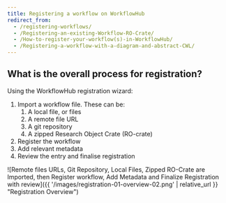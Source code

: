 ```yaml
---
title: Registering a workflow on WorkflowHub
redirect_from: 
  - /registering-workflows/
  - /Registering-an-existing-Workflow-RO-Crate/
  - /How-to-register-your-workflow(s)-in-WorkflowHub/
  - /Registering-a-workflow-with-a-diagram-and-abstract-CWL/
---
```



## What is the overall process for registration?

Using the WorkflowHub registration wizard:

1. Import a workflow file. These can be:
   1. A local file, or files
   2. A remote file URL
   3. A git repository
   4. A zipped Research Object Crate (RO-crate)
2. Register the workflow
3. Add relevant metadata
4. Review the entry and finalise registration

![Remote files URLs, Git Repository, Local Files, Zipped RO-Crate are Imported, then Register workflow, Add Metadata and Finalize Registration with review]({{ '/images/registration-01-overview-02.png' | relative_url }} "Registration Overview")



